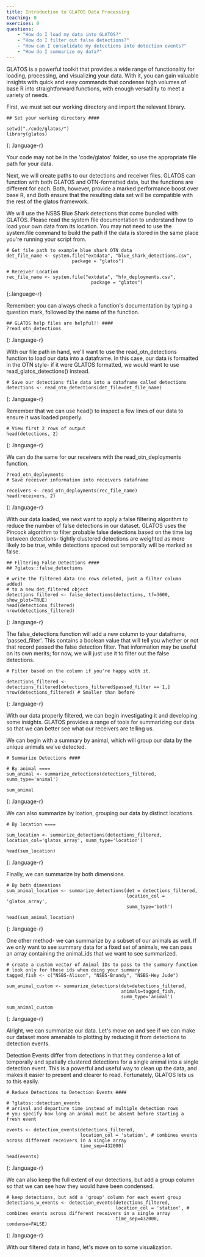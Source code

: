 ```yaml
---
title: Introduction to GLATOS Data Processing
teaching: 0
exercises: 0
questions:
    - "How do I load my data into GLATOS?"
    - "How do I filter out false detections?"
    - "How can I consolidate my detections into detection events?"
    - "How do I summarize my data?"
---
```


GLATOS is a powerful toolkit that provides a wide range of functionality for loading,
processing, and visualizing your data. With it, you can gain valuable insights
with quick and easy commands that condense high volumes of base R into straightforward
functions, with enough versatility to meet a variety of needs.

First, we must set our working directory and import the relevant library.

~~~
## Set your working directory ####

setwd("./code/glatos/")
library(glatos)
~~~
{: .language-r}

Your code may not be in the 'code/glatos' folder, so use the appropriate file path for
your data.

Next, we will create paths to our detections and receiver files. GLATOS can
function with both GLATOS and OTN-formatted data, but the functions are different
for each. Both, however, provide a marked performance boost over base R, and Both
ensure that the resulting data set will be compatible with the rest of the glatos
framework.

We will use the NSBS Blue Shark detections that come bundled with GLATOS. Please
read the system.file documentation to understand how to load your own data from
its location. You may not need to use the system.file command to build the path
if the data is stored in the same place you're running your script from.

~~~
# Get file path to example blue shark OTN data
det_file_name <- system.file("extdata", "blue_shark_detections.csv",
                        package = "glatos")

# Receiver Location
rec_file_name <- system.file("extdata", "hfx_deployments.csv",
                               package = "glatos")
~~~
{:.language-r}


Remember: you can always check a function's documentation by typing a question
mark, followed by the name of the function.
~~~
## GLATOS help files are helpful!! ####
?read_otn_detections
~~~
{: .language-r}

With our file path in hand, we'll want to use the read_otn_detections function
to load our data into a dataframe. In this case, our data is formatted in the OTN
style- if it were GLATOS formatted, we would want to use read_glatos_detections()
instead.

~~~
# Save our detections file data into a dataframe called detections
detections <- read_otn_detections(det_file=det_file_name)
~~~
{: .language-r}


Remember that we can use head() to inspect a few lines of our data to ensure it
was loaded properly.

~~~
# View first 2 rows of output
head(detections, 2)
~~~
{: .language-r}

We can do the same for our receivers with the read_otn_deployments function.

~~~
?read_otn_deployments
# Save receiver information into receivers dataframe

receivers <- read_otn_deployments(rec_file_name)
head(receivers, 2)
~~~
{: .language-r}

With our data loaded, we next want to apply a false filtering algorithm to reduce
the number of false detections in our dataset. GLATOS uses the Pincock algorithm
to filter probable false detections based on the time lag between detections- tightly
clustered detections are weighted as more likely to be true, while detections spaced
out temporally will be marked as false.

~~~
## Filtering False Detections ####
## ?glatos::false_detections

# write the filtered data (no rows deleted, just a filter column added)
# to a new det_filtered object
detections_filtered <- false_detections(detections, tf=3600, show_plot=TRUE)
head(detections_filtered)
nrow(detections_filtered)
~~~
{: .language-r}

The false_detections function will add a new column to your dataframe, 'passed_filter'.
This contains a boolean value that will tell you whether or not that record passed the
false detection filter. That information may be useful on its own merits; for now,
we will just use it to filter out the false detections.

~~~
# Filter based on the column if you're happy with it.

detections_filtered <- detections_filtered[detections_filtered$passed_filter == 1,]
nrow(detections_filtered) # Smaller than before
~~~
{: .language-r}

With our data properly filtered, we can begin investigating it and developing some
insights. GLATOS provides a range of tools for summarizing our data so that we can
better see what our receivers are telling us.

We can begin with a summary by animal, which will group our data by the unique animals we've
detected.

~~~
# Summarize Detections ####

# By animal ====
sum_animal <- summarize_detections(detections_filtered, summ_type='animal')

sum_animal
~~~
{: .language-r}

We can also summarize by loation, grouping our data by distinct locations.

~~~
# By location ====

sum_location <- summarize_detections(detections_filtered, location_col='glatos_array', summ_type='location')

head(sum_location)
~~~
{: .language-r}

Finally, we can summarize by both dimensions.
~~~
# By both dimensions
sum_animal_location <- summarize_detections(det = detections_filtered,
                                            location_col = 'glatos_array',
                                            summ_type='both')

head(sum_animal_location)
~~~
{: .language-r}

One other method- we can summarize by a subset of our animals as well. If we only want
to see summary data for a fixed set of animals, we can pass an array containing the animal_ids
that we want to see summarized.

~~~
# create a custom vector of Animal IDs to pass to the summary function
# look only for these ids when doing your summary
tagged_fish <- c("NSBS-Alison", "NSBS-Brandy", "NSBS-Hey Jude")

sum_animal_custom <- summarize_detections(det=detections_filtered,
                                          animals=tagged_fish,
                                          summ_type='animal')

sum_animal_custom
~~~
{: .language-r}

Alright, we can summarize our data. Let's move on and see if we can make our dataset
more amenable to plotting by reducing it from detections to detection events.

Detection Events differ from detections in that they condense a lot of temporally and
spatially clustered detections for a single animal into a single detection event. This is
a powerful and useful way to clean up the data, and makes it easier to present and
clearer to read. Fortunately, GLATOS lets us to this easily.

~~~
# Reduce Detections to Detection Events ####

# ?glatos::detection_events
# arrival and departure time instead of multiple detection rows
# you specify how long an animal must be absent before starting a fresh event

events <- detection_events(detections_filtered,
                           location_col = 'station', # combines events across different receivers in a single array
                           time_sep=432000)

head(events)
~~~
{: .language-r}

We can also keep the full extent of our detections, but add a group column so that we can see how they
would have been condensed.

~~~
# keep detections, but add a 'group' column for each event group
detections_w_events <- detection_events(detections_filtered,
                                        location_col = 'station', # combines events across different receivers in a single array
                                        time_sep=432000, condense=FALSE)
~~~
{: .language-r}

With our filtered data in hand, let's move on to some visualization.
